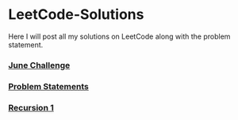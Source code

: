 # LeetCode-Solutions

Here I will post all my solutions on LeetCode along with the problem statement.

### [June Challenge](https://leetcode.com/explore/featured/card/june-leetcoding-challenge/)
### [Problem Statements](https://leetcode.com/problemset/algorithms/)
### [Recursion 1](https://leetcode.com/explore/learn/card/recursion-i/)
